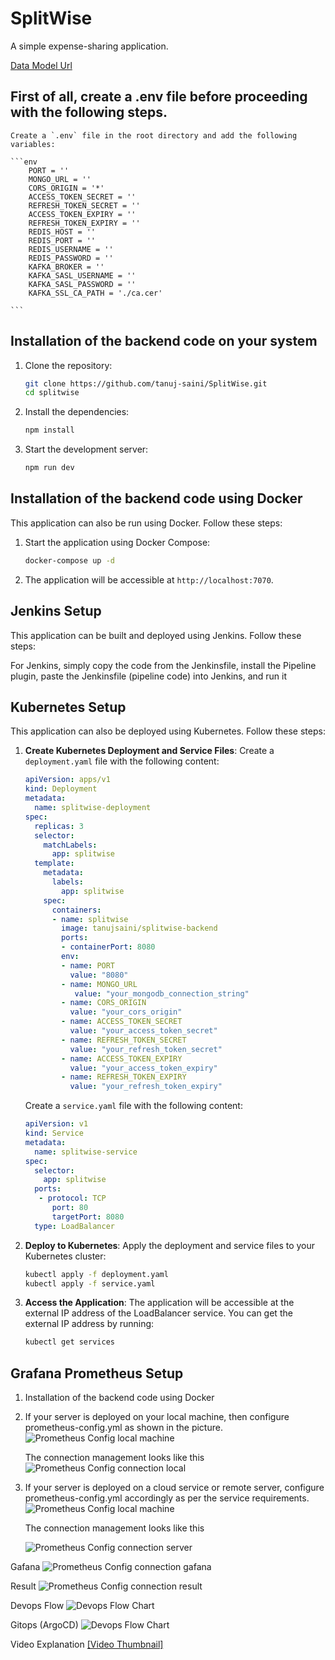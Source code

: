 # SplitWise

A simple expense-sharing application.
 
[Data Model Url](https://app.eraser.io/workspace/QKu3NISCsFuqermI9WPX?origin=share)
 
## First of all, create a .env file before proceeding with the following steps.
    Create a `.env` file in the root directory and add the following variables:

    ```env
        PORT = ''
        MONGO_URL = ''
        CORS_ORIGIN = '*'
        ACCESS_TOKEN_SECRET = ''
        REFRESH_TOKEN_SECRET = ''
        ACCESS_TOKEN_EXPIRY = ''
        REFRESH_TOKEN_EXPIRY = ''
        REDIS_HOST = ''
        REDIS_PORT = ''
        REDIS_USERNAME = ''
        REDIS_PASSWORD = ''
        KAFKA_BROKER = ''
        KAFKA_SASL_USERNAME = ''
        KAFKA_SASL_PASSWORD = ''
        KAFKA_SSL_CA_PATH = './ca.cer'

    ```


## Installation of the backend code on your system

1. Clone the repository:

    ```sh
    git clone https://github.com/tanuj-saini/SplitWise.git
    cd splitwise
    ```

2. Install the dependencies:

    ```sh
    npm install
    ```



3. Start the development server:

    ```sh
    npm run dev
    ```

## Installation of the backend code using Docker

This application can also be run using Docker. Follow these steps:

1. Start the application using Docker Compose:

    ```sh
    docker-compose up -d
    ```

2. The application will be accessible at `http://localhost:7070`.

## Jenkins Setup

This application can be built and deployed using Jenkins. Follow these steps:

For Jenkins, simply copy the code from the Jenkinsfile, install the Pipeline plugin, paste the Jenkinsfile (pipeline code) into Jenkins, and run it
    
## Kubernetes Setup

This application can also be deployed using Kubernetes. Follow these steps:

1. **Create Kubernetes Deployment and Service Files**:
    Create a `deployment.yaml` file with the following content:

    ```yaml
    apiVersion: apps/v1
    kind: Deployment
    metadata:
      name: splitwise-deployment
    spec:
      replicas: 3
      selector:
        matchLabels:
          app: splitwise
      template:
        metadata:
          labels:
            app: splitwise
        spec:
          containers:
          - name: splitwise
            image: tanujsaini/splitwise-backend
            ports:
            - containerPort: 8080
            env:
            - name: PORT
              value: "8080"
            - name: MONGO_URL
               value: "your_mongodb_connection_string"
            - name: CORS_ORIGIN
              value: "your_cors_origin"
            - name: ACCESS_TOKEN_SECRET
              value: "your_access_token_secret"
            - name: REFRESH_TOKEN_SECRET
              value: "your_refresh_token_secret"
            - name: ACCESS_TOKEN_EXPIRY
              value: "your_access_token_expiry"
            - name: REFRESH_TOKEN_EXPIRY
              value: "your_refresh_token_expiry"
    ```

    Create a `service.yaml` file with the following content:

    ```yaml
    apiVersion: v1
    kind: Service
    metadata:
      name: splitwise-service
    spec:
      selector:
        app: splitwise
      ports:
       - protocol: TCP
          port: 80
          targetPort: 8080
      type: LoadBalancer
    ```
2. **Deploy to Kubernetes**:
    Apply the deployment and service files to your Kubernetes cluster:

    ```sh
    kubectl apply -f deployment.yaml
    kubectl apply -f service.yaml
    ```

3. **Access the Application**:
    The application will be accessible at the external IP address of the LoadBalancer service. You can get the external IP address by running:

    ```sh
    kubectl get services
    ```

## Grafana Prometheus Setup
1.  Installation of the backend code using Docker

2.  If your server is deployed on your local machine, then configure prometheus-config.yml as shown in the picture.
    ![Prometheus Config local machine](images/prometheus-config-local-machine.png)

    The connection management looks like this
    ![Prometheus Config connection local](images/Connection-local.png)


3.  If your server is deployed on a cloud service or remote server, configure prometheus-config.yml accordingly as per the service requirements.
    ![Prometheus Config local machine](images/prometheus-config-server.png)

    The connection management looks like this
  
    ![Prometheus Config connection server](images/connection-server.png)


Gafana
![Prometheus Config connection gafana](images/Connection-gafana.png)


Result
![Prometheus Config connection result](images/result.png)

Devops Flow
![Devops Flow Chart](images/devops.jpg)

Gitops (ArgoCD)
![Devops Flow Chart](images/argo.jpg)

Video Explanation
[[Video Thumbnail]](https://drive.google.com/file/d/1kL1ubBBpYVBlTLAWaH8aHBSj-pAV2S_H/view)


